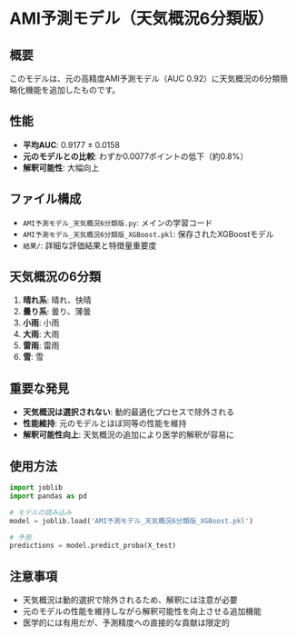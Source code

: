 # AMI予測モデル（天気概況6分類版）

## 概要
このモデルは、元の高精度AMI予測モデル（AUC 0.92）に天気概況の6分類簡略化機能を追加したものです。

## 性能
- **平均AUC**: 0.9177 ± 0.0158
- **元のモデルとの比較**: わずか0.0077ポイントの低下（約0.8%）
- **解釈可能性**: 大幅向上

## ファイル構成
- `AMI予測モデル_天気概況6分類版.py`: メインの学習コード
- `AMI予測モデル_天気概況6分類版_XGBoost.pkl`: 保存されたXGBoostモデル
- `結果/`: 詳細な評価結果と特徴量重要度

## 天気概況の6分類
1. **晴れ系**: 晴れ、快晴
2. **曇り系**: 曇り、薄曇
3. **小雨**: 小雨
4. **大雨**: 大雨
5. **雷雨**: 雷雨
6. **雪**: 雪

## 重要な発見
- **天気概況は選択されない**: 動的最適化プロセスで除外される
- **性能維持**: 元のモデルとほぼ同等の性能を維持
- **解釈可能性向上**: 天気概況の追加により医学的解釈が容易に

## 使用方法
```python
import joblib
import pandas as pd

# モデルの読み込み
model = joblib.load('AMI予測モデル_天気概況6分類版_XGBoost.pkl')

# 予測
predictions = model.predict_proba(X_test)
```

## 注意事項
- 天気概況は動的選択で除外されるため、解釈には注意が必要
- 元のモデルの性能を維持しながら解釈可能性を向上させる追加機能
- 医学的には有用だが、予測精度への直接的な貢献は限定的 